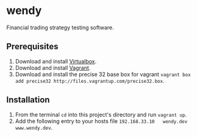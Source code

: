 # wendy
Financial trading strategy testing software.

## Prerequisites

1. Download and install [Virtualbox](https://www.virtualbox.org/).
2. Download and install [Vagrant](https://www.vagrantup.com/).
3. Download and install the precise 32 base box for vagrant `vagrant box add precise32 http://files.vagrantup.com/precise32.box`.

## Installation
1. From the terminal `cd` into this project's directory and run `vagrant up`.
2. Add the following entry to your hosts file `192.168.33.10   wendy.dev www.wendy.dev`.